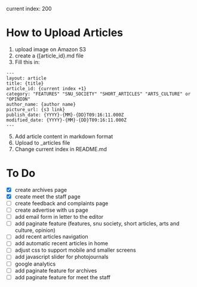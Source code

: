current index: 200
# How to Upload Articles
1. upload image on Amazon S3
2. create a {[article_id}.md file
3. Fill this in:

```
---
layout: article
title: {title}
article_id: {current index +1}
category: "FEATURES" "SNU_SOCIETY" "SHORT_ARTICLES" "ARTS_CULTURE" or "OPINION" 
author_name: {author name}
picture_url: {s3 link}
publish_date: {YYYY}-{MM}-{DD}T09:16:11.000Z
modified_date: {YYYY}-{MM}-{DD}T09:16:11.000Z
---
```

5. Add article content in markdown format
6. Upload to _articles file
7. Change current index in README.md
# To Do
- [x] create archives page
- [x] create meet the staff page
- [ ] create feedback and complaints page
- [ ] create advertise with us page
- [ ] add email form in letter to the editor
- [ ] add paginate feature (features, snu society, short articles, arts and culture, opinion)
- [ ] add recent articles navigation
- [ ] add automatic recent articles in home
- [ ] adjust css to support mobile and smaller screens
- [ ] add javascript slider for photojournals
- [ ] google analytics
- [ ] add paginate feature for archives
- [ ] add paginate feature for meet the staff

